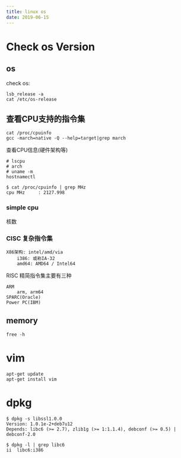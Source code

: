 ```yaml
---
title: linux os
date: 2019-06-15
---
```

# Check os Version
## os
check os:

    lsb_release -a
    cat /etc/os-release

## 查看CPU支持的指令集
    cat /proc/cpuinfo
    gcc -march=native -Q --help=target|grep march

查看CPU信息(硬件架构等)

    # lscpu
    # arch
    # uname -m
    hostnamectl

    $ cat /proc/cpuinfo | grep MHz
    cpu MHz		: 2127.998

### simple cpu
核数

### CISC 复杂指令集

    X86架构: intel/amd/via
        i386: 或称IA-32 
        amd64: AMD64 / Intel64

RISC 精简指令集主要有三种

    ARM
        arm, arm64
    SPARC(Oracle)
    Power PC(IBM)
    
## memory
    free -h

# vim

    apt-get update
    apt-get install vim

# dpkg

    $ dpkg -s libssl1.0.0
    Version: 1.0.1e-2+deb7u12
    Depends: libc6 (>= 2.7), zlib1g (>= 1:1.1.4), debconf (>= 0.5) | debconf-2.0

    $ dpkg -l | grep libc6
    ii  libc6:i386          